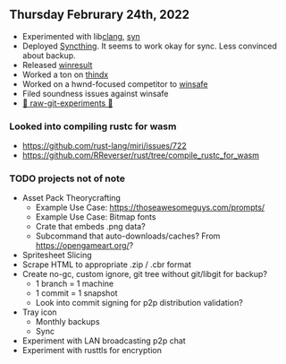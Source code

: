 ## Thursday Februrary 24th, 2022
*   Experimented with lib[clang](https://docs.rs/clang/), [syn](https://docs.rs/syn/)
*   Deployed [Syncthing](https://syncthing.net/).  It seems to work okay for sync.  Less convinced about backup.
*   Released [winresult](https://docs.rs/winresult/)
*   Worked a ton on [thindx](https://docs.rs/thindx/)
*   Worked on a hwnd-focused competitor to [winsafe](https://docs.rs/winsafe/)
*   Filed soundness issues against winsafe
*   [🦀 raw-git-experiments 🦀](https://github.com/MaulingMonkey/raw-git-experiments)

### Looked into compiling rustc for wasm
*   <https://github.com/rust-lang/miri/issues/722>
*   <https://github.com/RReverser/rust/tree/compile_rustc_for_wasm>

### TODO projects not of note
*   Asset Pack Theorycrafting
    *   Example Use Case: <https://thoseawesomeguys.com/prompts/>
    *   Example Use Case: Bitmap fonts
    *   Crate that embeds .png data?
    *   Subcommand that auto-downloads/caches?  From <https://opengameart.org/>?
*   Spritesheet Slicing
*   Scrape HTML to appropriate .zip / .cbr format
*   Create no-gc, custom ignore, git tree without git/libgit for backup?
    *   1 branch = 1 machine
    *   1 commit = 1 snapshot
    *   Look into commit signing for p2p distribution validation?
*   Tray icon
    *   Monthly backups
    *   Sync
*   Experiment with LAN broadcasting p2p chat
*   Experiment with rusttls for encryption
